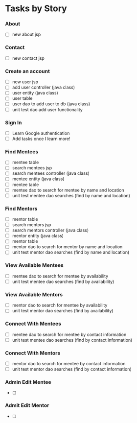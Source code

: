 # Tasks by Story

### About
- [ ] new about jsp

### Contact
- [ ] new contact jsp

### Create an account
- [ ] new user jsp
- [ ] add user controller (java class)
- [ ] user entity (java class)
- [ ] user table
- [ ] user dao to add user to db (java class)
- [ ] unit test dao add user functionality

### Sign In
- [ ] Learn Google authentication
- [ ] Add tasks once I learn more!

### Find Mentees
- [ ] mentee table
- [ ] search mentees jsp
- [ ] search mentees controller (java class)
- [ ] mentee entity (java class)
- [ ] mentee table
- [ ] mentee dao to search for mentee by name and location
- [ ] unit test mentee dao searches (find by name and location)

### Find Mentors
- [ ] mentor table
- [ ] search mentors jsp
- [ ] search mentors controller (java class)
- [ ] mentor entity (java class)
- [ ] mentor table
- [ ] mentor dao to search for mentor by name and location
- [ ] unit test mentor dao searches (find by name and location)

### View Available Mentees
- [ ] mentee dao to search for mentee by availability
- [ ] unit test mentee dao searches (find by availability)

### View Available Mentors
- [ ] mentor dao to search for mentee by availability
- [ ] unit test mentor dao searches (find by availability)

### Connect With Mentees
- [ ] mentee dao to search for mentee by contact information
- [ ] unit test mentee dao searches (find by contact information)

### Connect With Mentors
- [ ] mentor dao to search for mentee by contact information
- [ ] unit test mentor dao searches (find by contact information)

### Admin Edit Mentee
- [ ] 

### Admit Edit Mentor
- [ ] 